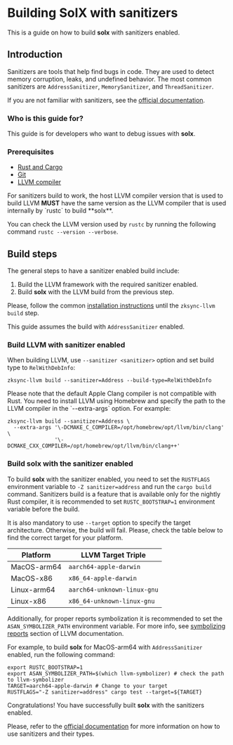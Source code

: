 # Building SolX with sanitizers

This is a guide on how to build **solx** with sanitizers enabled.

## Introduction

Sanitizers are tools that help find bugs in code. They are used to detect memory corruption, leaks, and undefined behavior.
The most common sanitizers are `AddressSanitizer`, `MemorySanitizer`, and `ThreadSanitizer`.

If you are not familiar with sanitizers, see the [official documentation](https://rustc-dev-guide.rust-lang.org/sanitizers.html).

### Who is this guide for?

This guide is for developers who want to debug issues with **solx**.

### Prerequisites

- [Rust and Cargo](https://www.rust-lang.org/tools/install)
- [Git](https://git-scm.com/downloads)
- [LLVM compiler](https://llvm.org/docs/GettingStarted.html)

<div class="warning">
For sanitizers build to work, the host LLVM compiler version that is used to build LLVM <b>MUST</b>
have the same version as the LLVM compiler that is used internally by `rustc` to build **solx**.

You can check the LLVM version used by `rustc` by running the following command `rustc --version --verbose`.
</div>

## Build steps

The general steps to have a sanitizer enabled build include:
1. Build the LLVM framework with the required sanitizer enabled.
2. Build **solx** with the LLVM build from the previous step.

Please, follow the common [installation instructions](../01-installation.md#building-from-source)
until the `zksync-llvm build` step.

This guide assumes the build with `AddressSanitizer` enabled.

### Build LLVM with sanitizer enabled

When building LLVM, use `--sanitizer <sanitizer>` option and set build type to `RelWithDebInfo`:

```shell
zksync-llvm build --sanitizer=Address --build-type=RelWithDebInfo
```

<div class="warning">
Please note that the default Apple Clang compiler is not compatible with Rust.
You need to install LLVM using Homebrew and specify the path to the LLVM compiler in the `--extra-args` option.
For example:
</div>

```shell
zksync-llvm build --sanitizer=Address \
  --extra-args '\-DCMAKE_C_COMPILER=/opt/homebrew/opt/llvm/bin/clang' \
               '\-DCMAKE_CXX_COMPILER=/opt/homebrew/opt/llvm/bin/clang++'
```

### Build **solx** with the sanitizer enabled

To build **solx** with the sanitizer enabled, you need to set the `RUSTFLAGS` environment variable
to `-Z sanitizer=address` and run the `cargo build` command.
Sanitizers build is a feature that is available only for the nightly Rust compiler, it is recommended
to set `RUSTC_BOOTSTRAP=1` environment variable before the build.

It is also mandatory to use `--target` option to specify the target architecture. Otherwise, the build will fail.
Please, check the table below to find the correct target for your platform.

| Platform    | LLVM Target Triple            |
|-------------|-------------------------------|
| MacOS-arm64 | `aarch64-apple-darwin`        |
| MacOS-x86   | `x86_64-apple-darwin`         |
| Linux-arm64 | `aarch64-unknown-linux-gnu`   |
| Linux-x86   | `x86_64-unknown-linux-gnu`    |


Additionally, for proper reports symbolization it is recommended to set the `ASAN_SYMBOLIZER_PATH` environment variable.
For more info, see [symbolizing reports](https://clang.llvm.org/docs/AddressSanitizer.html#id4) section of LLVM documentation.

For example, to build **solx** for MacOS-arm64 with `AddressSanitizer` enabled, run the following command:
```shell
export RUSTC_BOOTSTRAP=1
export ASAN_SYMBOLIZER_PATH=$(which llvm-symbolizer) # check the path to llvm-symbolizer
TARGET=aarch64-apple-darwin # Change to your target
RUSTFLAGS="-Z sanitizer=address" cargo test --target=${TARGET}
```

Congratulations! You have successfully built **solx** with the sanitizers enabled.

Please, refer to the [official documentation](https://rustc-dev-guide.rust-lang.org/sanitizers.html)
for more information on how to use sanitizers and their types.
